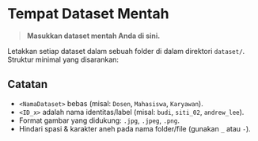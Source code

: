 # Tempat Dataset Mentah

> **Masukkan dataset mentah Anda di sini.**

Letakkan setiap dataset dalam sebuah folder di dalam direktori `dataset/`.  
Struktur minimal yang disarankan:

## Catatan
- `<NamaDataset>` bebas (misal: `Dosen`, `Mahasiswa`, `Karyawan`).
- `<ID_x>` adalah nama identitas/label (misal: `budi`, `siti_02`, `andrew_lee`).
- Format gambar yang didukung: `.jpg`, `.jpeg`, `.png`.
- Hindari spasi & karakter aneh pada nama folder/file (gunakan `_` atau `-`).